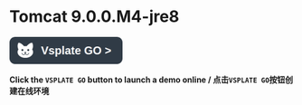 # Tomcat 9.0.0.M4-jre8

<a href="https://www.vsplate.com/?docker-compose=https://github.com/vsplate/dcenvs/tomcat/9.0.0.M4-jre8"><img alt="VSPLATE GO" src="https://raw.githubusercontent.com/vsplate/images/master/vsgo_btn.png" width="200px"></a>

**Click the `VSPLATE GO` button to launch a demo online / 点击`VSPLATE GO`按钮创建在线环境**